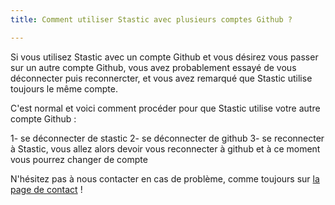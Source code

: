 ```yaml
---
title: Comment utiliser Stastic avec plusieurs comptes Github ?

---
```

Si vous utilisez Stastic avec un compte Github et vous désirez vous passer sur un autre compte Github, vous avez probablement essayé de vous déconnecter puis reconnercter, et vous avez remarqué que Stastic utilise toujours le même compte.

C'est normal et voici comment procéder pour que Stastic utilise votre autre compte Github :

1- se déconnecter de stastic
2- se déconnecter de github
3- se reconnecter à Stastic, vous allez alors devoir vous reconnecter à github et à ce moment vous pourrez changer de compte

N'hésitez pas à nous contacter en cas de problème, comme toujours sur [la page de contact](/contact-fr) !